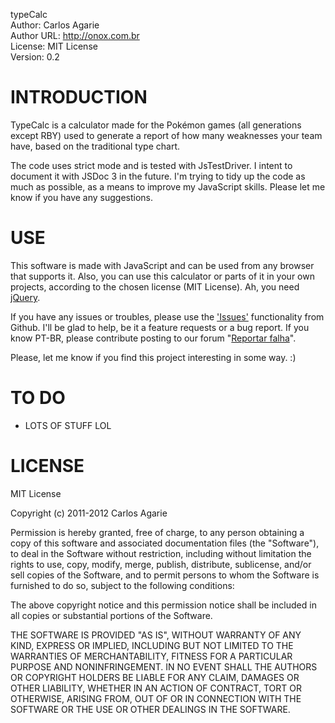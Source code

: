 typeCalc  
Author: Carlos Agarie  
Author URL: http://onox.com.br  
License: MIT License  
Version: 0.2  

INTRODUCTION
============

TypeCalc is a calculator made for the Pokémon games (all generations except RBY) used to generate a report of how many weaknesses your team have, based on the traditional type chart.

The code uses strict mode and is tested with JsTestDriver. I intent to document it with JSDoc 3 in the future. I'm trying to tidy up the code as much as possible, as a means to improve my JavaScript skills. Please let me know if you have any suggestions.

USE
===

This software is made with JavaScript and can be used from any browser that supports it. Also, you can use this calculator or parts of it in your own projects, according to the chosen license (MIT License). Ah, you need [jQuery](http://jquery.com/).

If you have any issues or troubles, please use the ['Issues'](https://github.com/mojambo/typecalc/issues) functionality from Github. I'll be glad to help, be it a feature requests or a bug report. If you know PT-BR, please contribute posting to our forum "[Reportar falha](http://mojambo.net/forum/viewforum.php?f=16&sid=5a4ab1bcd3fc399efb6af9c249519503)".

Please, let me know if you find this project interesting in some way. :)

TO DO
=====

+ LOTS OF STUFF LOL

LICENSE
=======

MIT License

Copyright (c) 2011-2012 Carlos Agarie

Permission is hereby granted, free of charge, to any person obtaining a copy of this software and associated documentation files (the "Software"), to deal in the Software without restriction, including without limitation the rights to use, copy, modify, merge, publish, distribute, sublicense, and/or sell copies of the Software, and to permit persons to whom the Software is furnished to do so, subject to the following conditions:

The above copyright notice and this permission notice shall be included in all copies or substantial portions of the Software.

THE SOFTWARE IS PROVIDED "AS IS", WITHOUT WARRANTY OF ANY KIND, EXPRESS OR IMPLIED, INCLUDING BUT NOT LIMITED TO THE WARRANTIES OF MERCHANTABILITY, FITNESS FOR A PARTICULAR PURPOSE AND NONINFRINGEMENT. IN NO EVENT SHALL THE AUTHORS OR COPYRIGHT HOLDERS BE LIABLE FOR ANY CLAIM, DAMAGES OR OTHER LIABILITY, WHETHER IN AN ACTION OF CONTRACT, TORT OR OTHERWISE, ARISING FROM, OUT OF OR IN CONNECTION WITH THE SOFTWARE OR THE USE OR OTHER DEALINGS IN THE SOFTWARE.
